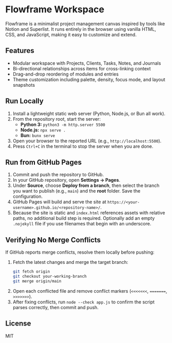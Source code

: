 # Flowframe Workspace

Flowframe is a minimalist project management canvas inspired by tools like Notion and Superlist. It runs entirely in the browser using vanilla HTML, CSS, and JavaScript, making it easy to customize and extend.

## Features
- Modular workspace with Projects, Clients, Tasks, Notes, and Journals
- Bi-directional relationships across items for cross-linking context
- Drag-and-drop reordering of modules and entries
- Theme customization including palette, density, focus mode, and layout snapshots

## Run Locally
1. Install a lightweight static web server (Python, Node.js, or Bun all work).
2. From the repository root, start the server:
   - **Python 3:** `python3 -m http.server 5500`
   - **Node.js:** `npx serve .`
   - **Bun:** `bunx serve`
3. Open your browser to the reported URL (e.g., `http://localhost:5500`).
4. Press `Ctrl+C` in the terminal to stop the server when you are done.

## Run from GitHub Pages
1. Commit and push the repository to GitHub.
2. In your GitHub repository, open **Settings → Pages**.
3. Under **Source**, choose **Deploy from a branch**, then select the branch you want to publish (e.g., `main`) and the **root** folder. Save the configuration.
4. GitHub Pages will build and serve the site at `https://<your-username>.github.io/<repository-name>/`.
5. Because the site is static and `index.html` references assets with relative paths, no additional build step is required. Optionally add an empty `.nojekyll` file if you use filenames that begin with an underscore.

## Verifying No Merge Conflicts
If GitHub reports merge conflicts, resolve them locally before pushing:
1. Fetch the latest changes and merge the target branch:
   ```bash
   git fetch origin
   git checkout your-working-branch
   git merge origin/main
   ```
2. Open each conflicted file and remove conflict markers (`<<<<<<<`, `=======`, `>>>>>>>`).
3. After fixing conflicts, run `node --check app.js` to confirm the script parses correctly, then commit and push.

## License
MIT
